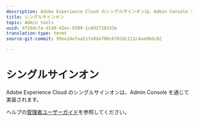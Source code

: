 ```yaml
---
description: Adobe Experience Cloud のシングルサインオンは、Admin Console を通じて実装されます。
title: シングルサインオン
topic: Admin tools
uuid: 4f20dcfa-d148-42ec-9399-1c8d1720333e
translation-type: tm+mt
source-git-commit: 99ee24efaa517e8da700c67818c111c4aa90dc02

---
```



# シングルサインオン

Adobe Experience Cloud のシングルサインオンは、Admin Console を通じて実装されます。

ヘルプの[管理者ユーザーガイド](https://helpx.adobe.com/enterprise/managing/user-guide.html)を参照してください。
